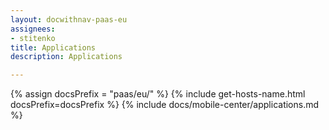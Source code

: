```yaml
---
layout: docwithnav-paas-eu
assignees:
- stitenko
title: Applications
description: Applications

---
```


{% assign docsPrefix = "paas/eu/" %}
{% include get-hosts-name.html docsPrefix=docsPrefix %}
{% include docs/mobile-center/applications.md %}
